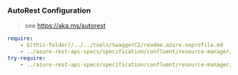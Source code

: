 ### AutoRest Configuration
> see https://aka.ms/autorest

``` yaml
require:
    - $(this-folder)/../../tools/SwaggerCI/readme.azure.noprofile.md
    - ../azure-rest-api-specs/specification/confluent/resource-manager/readme.md
try-require:
    - ../azure-rest-api-specs/specification/confluent/resource-manager/readme.powershell.md
```

